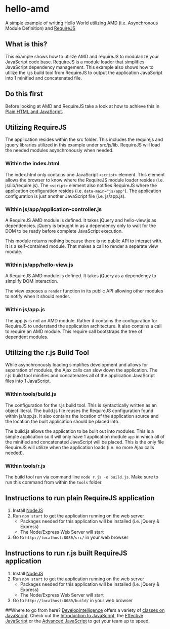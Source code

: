 # hello-amd
A simple example of writing Hello World utilizing AMD (i.e. Asynchronous Module Definition) and [RequireJS](http://requirejs.org/)

## What is this?
This example shows how to utilize AMD and requireJS to modularize your JavaScript code base. RequireJS is a module loader that simplifies JavaScript dependency management. This example also shows how to utilize the r.js build tool from RequireJS to output the application JavaScript into 1 minified and concatenated file.

## Do this first
Before looking at AMD and RequireJS take a look at how to achieve this in [Plain HTML and JavaScript](https://github.com/DevelopIntelligenceBoulder/hello-plain-old-javascript).

## Utilizing RequireJS
The application resides within the src folder. This includes the requirejs and jquery libraries utilized in this example under src/js/lib. RequireJS will load the needed modules asynchronously when needed.

### Within the index.html
The index.html only contains one JavaScript `<script>` element. This element allows the browser to know where the RequireJS module loader resides (i.e. js/lib/require.js). The `<script>` element also notifies RequireJS where the application configuration resides (i.e. `data-main="js/app"`). The application configuration is just another JavaScript file (i.e. js/app.js).

### Within js/app/application-controller.js
A RequireJS AMD module is defined. It takes jQuery and hello-view.js as dependencies. jQuery is brought in as a dependency only to wait for the DOM to be ready before complete JavaScript execution.

This module returns nothing because there is no public API to interact with. It is a self-contained module. That makes a call to render a separate view module.
 
### Within js/app/hello-view.js
A RequireJS AMD module is defined. It takes jQuery as a dependency to simplify DOM interaction. 
 
 The view exposes a `render` function in its public API allowing other modules to notify when it should render.
 
### Within js/app.js
The app.js is not an AMD module. Rather it contains the configuration for RequireJS to understand the application architecture. It also contains a call to require an AMD module. This require call bootstraps the tree of dependent modules.

## Utilizing the r.js Build Tool
While asynchronously loading simplifies development and allows for separation of modules, the Ajax calls can slow down the application. The r.js build tool minifies and concatenates all of the application JavaScript files into 1 JavaScript. 

### Within tools/build.js
The configuration for the r.js build tool. This is syntactically written as an object literal. The build.js file reuses the RequireJS configuration found within js/app.js. It also contains the location of the application source and the location the built application should be placed into. 

The build.js allows the application to be built out into modules. This is a simple application so it will only have 1 application module `app` in which all of the minified and concatenated JavaScript will be placed. This is the only file RequireJS will utilize when the application loads (i.e. no more Ajax calls needed).

### Within tools/r.js
The build tool run via command line `node r.js -o build.js`. Make sure to run this command from within the `tools` folder.

## Instructions to run plain RequireJS application
1. Install [NodeJS](https://nodejs.org/)
2. Run `npm start` to get the application running on the web server
    * Packages needed for this application will be installed (i.e. jQuery & Express)
    * The Node/Express Web Server will start
3. Go to `http://localhost:8080/src/` in your web browser

## Instructions to run r.js built RequireJS application
1. Install [NodeJS](https://nodejs.org/)
2. Run `npm start` to get the application running on the web server
    * Packages needed for this application will be installed (i.e. jQuery & Express)
    * The Node/Express Web Server will start
3. Go to `http://localhost:8080/build/` in your web browser

##Where to go from here?
[DevelopIntelligence](http://www.developintelligence.com/) offers a variety of [classes on JavaScript](http://www.developintelligence.com/catalog/web-development-training/core-javascript). Check out the [Introduction to JavaScript](http://www.developintelligence.com/catalog/web-development-training/core-javascript/introduction-to-javascript), the [Effective JavaScript](http://www.developintelligence.com/catalog/web-development-training/core-javascript/effective-javascript) or the [Advanced JavaScript](http://www.developintelligence.com/catalog/web-development-training/core-javascript/advanced-javascript) to get your team up to speed.